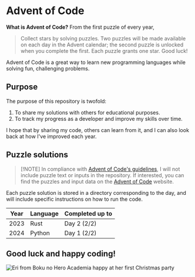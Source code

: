 # Advent of Code

**What is Advent of Code?** From the first puzzle of every year,

> Collect stars by solving puzzles. Two puzzles will be made available on each
> day in the Advent calendar; the second puzzle is unlocked when you complete
> the first. Each puzzle grants one star. Good luck!

Advent of Code is a great way to learn new programming languages while solving
fun, challenging problems.

## Purpose

The purpose of this repository is twofold:

1. To share my solutions with others for educational purposes.
1. To track my progress as a developer and improve my skills over time.

I hope that by sharing my code, others can learn from it, and I can also look
back at how I've improved each year.

## Puzzle solutions

> [!NOTE] In compliance with [Advent of Code's guidelines], I will not include
> puzzle text or inputs in the repository. If interested, you can find the
> puzzles and input data on the [Advent of Code] website.

Each puzzle solution is stored in a directory corresponding to the day, and
will include specific instructions on how to run the code.

| Year | Language | Completed up to |
| :-: | :- | :- |
| 2023 | Rust | Day 2 (2/2) |
| 2024 | Python | Day 1 (2/2) |

## Good luck and happy coding!

![Eri from Boku no Hero Academia happy at her first Christmas party]

[advent of code]: https://adventofcode.com/
[advent of code's guidelines]: https://adventofcode.com/2024/about#:~:text=can%20i%20copy%2Fredistribute%20part%20of%20advent%20of%20code%3F
[eri from boku no hero academia happy at her first christmas party]: https://64.media.tumblr.com/3ec0e0a88e55f9d439b517abb5d089ca/641c881f09849c1f-2d/s250x250_c1/d67d3017b4f1a19e17df0d8cd9162233fbe7811b.gifv
